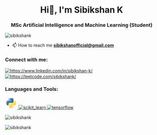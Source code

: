 <h1 align="center">Hi👋, I'm Sibikshan K</h1>
<h3 align="center">MSc Artificial Intelligence and Machine Learning (Student)</h3>

<p align="left"> <img src="https://komarev.com/ghpvc/?username=sibikshank&label=Profile%20views&color=0e75b6&style=flat" alt="sibikshank" /> </p>

- 📫 How to reach me **sibikshanofficial@gmail.com**


<h3 align="left">Connect with me:</h3>
<p align="left">
<a href="https://linkedin.com/in/https://www.linkedin.com/in/sibikshan-k/" target="blank"><img align="center" src="https://raw.githubusercontent.com/rahuldkjain/github-profile-readme-generator/master/src/images/icons/Social/linked-in-alt.svg" alt="https://www.linkedin.com/in/sibikshan-k/" height="30" width="40" /></a>
<a href="https://www.leetcode.com/https://leetcode.com/sibikshank/" target="blank"><img align="center" src="https://raw.githubusercontent.com/rahuldkjain/github-profile-readme-generator/master/src/images/icons/Social/leet-code.svg" alt="https://leetcode.com/sibikshank/" height="30" width="40" /></a>
</p>

<h3 align="left">Languages and Tools:</h3>
<p align="left"> <a href="https://www.python.org" target="_blank" rel="noreferrer"> <img src="https://raw.githubusercontent.com/devicons/devicon/master/icons/python/python-original.svg" alt="python" width="40" height="40"/> </a> <a href="https://scikit-learn.org/" target="_blank" rel="noreferrer"> <img src="https://upload.wikimedia.org/wikipedia/commons/0/05/Scikit_learn_logo_small.svg" alt="scikit_learn" width="40" height="40"/> </a> <a href="https://www.tensorflow.org" target="_blank" rel="noreferrer"> <img src="https://www.vectorlogo.zone/logos/tensorflow/tensorflow-icon.svg" alt="tensorflow" width="40" height="40"/> </a> </p>

<p><img align="center" src="https://github-readme-stats.vercel.app/api/top-langs?username=sibikshank&show_icons=true&locale=en&layout=compact" alt="sibikshank" /></p>

<p><img align="center" src="https://github-readme-streak-stats.herokuapp.com/?user=sibikshank&" alt="sibikshank" /></p>
